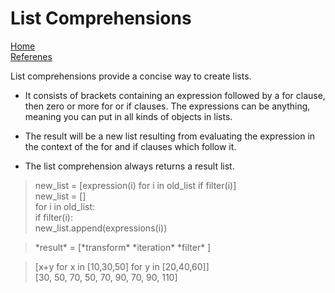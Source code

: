 # List Comprehensions
[Home](../README.md)  
[Referenes](https://www.pythonforbeginners.com/basics/list-comprehensions-in-python)  

List comprehensions provide a concise way to create lists.   

* It consists of brackets containing an expression followed by a for clause, then
zero or more for or if clauses. The expressions can be anything, meaning you can
put in all kinds of objects in lists.  

* The result will be a new list resulting from evaluating the expression in the
context of the for and if clauses which follow it.   

* The list comprehension always returns a result list.   

> new_list = [expression(i) for i in old_list if filter(i)]  
> new_list = []  
for i in old_list:  
    if filter(i):  
        new_list.append(expressions(i))  

> \*result*  = [\*transform*    \*iteration*         \*filter*     ]  

>  [x+y for x in [10,30,50] for y in [20,40,60]]  
[30, 50, 70, 50, 70, 90, 70, 90, 110]  



